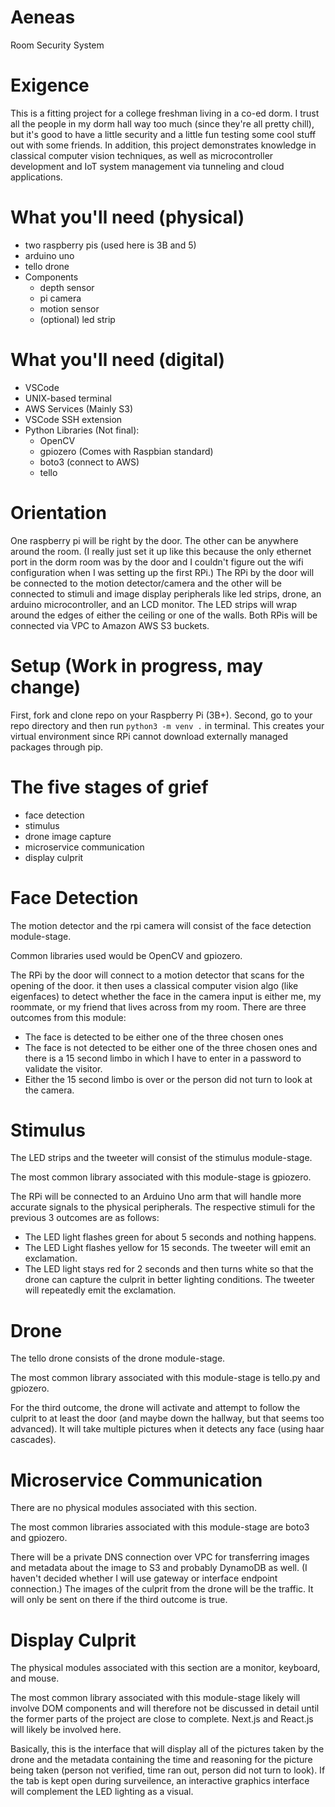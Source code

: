 # Aeneas
Room Security System

# Exigence
This is a fitting project for a college freshman living in a co-ed dorm. I trust all the
people in my dorm hall way too much (since they're all pretty chill), but it's good to have 
a little security and a little fun testing some cool stuff out with some friends. In addition,
this project demonstrates knowledge in classical computer vision techniques, as well as 
microcontroller development and IoT system management via tunneling and cloud applications.


# What you'll need (physical)
* two raspberry pis (used here is 3B and 5)
* arduino uno 
* tello drone
* Components
  * depth sensor
  * pi camera
  * motion sensor
  * (optional) led strip


# What you'll need (digital)
* VSCode
* UNIX-based terminal
* AWS Services (Mainly S3)
* VSCode SSH extension
* Python Libraries (Not final):
  * OpenCV
  * gpiozero (Comes with Raspbian standard)
  * boto3 (connect to AWS)
  * tello


# Orientation
One raspberry pi will be right by the door. The other can be anywhere around the room.
(I really just set it up like this because the only ethernet port in the dorm room was by the door and I couldn't figure out the wifi configuration when I was setting up the first RPi.)
The RPi by the door will be connected to the motion detector/camera and the other will be 
connected to stimuli and image display peripherals like led strips, drone, an arduino
microcontroller, and an LCD monitor. The LED strips will wrap around the edges of either 
the ceiling or one of the walls.
Both RPis will be connected via VPC to Amazon AWS S3 buckets.
  
# Setup (Work in progress, may change)
First, fork and clone repo on your Raspberry Pi (3B+).
Second, go to your repo directory and then run `python3 -m venv .` in terminal. This 
creates your virtual environment since RPi cannot download externally managed packages
through pip.


# The five stages of grief
* face detection
* stimulus
* drone image capture
* microservice communication
* display culprit


# Face Detection
The motion detector and the rpi camera will consist of the face detection module-stage.

Common libraries used would be OpenCV and gpiozero.

The RPi by the door will connect to a motion detector that scans for the opening of the door. 
it then uses a classical computer vision algo (like eigenfaces) to detect whether the face in 
the camera input is either me, my roommate, or my friend that lives across from my room.
There are three outcomes from this module:
* The face is detected to be either one of the three chosen ones
* The face is not detected to be either one of the three chosen ones and there
is a 15 second limbo in which I have to enter in a password to validate the visitor.
* Either the 15 second limbo is over or the person did not turn to look at the camera.


# Stimulus
The LED strips and the tweeter will consist of the stimulus module-stage. 

The most common library associated with this module-stage is gpiozero.

The RPi will be connected to an Arduino Uno arm that will handle more accurate signals 
to the physical peripherals.
The respective stimuli for the previous 3 outcomes are as follows:
* The LED light flashes green for about 5 seconds and nothing happens.
* The LED Light flashes yellow for 15 seconds. The tweeter will emit an exclamation.
* The LED light stays red for 2 seconds and then turns white so that the drone can capture
the culprit in better lighting conditions. The tweeter will repeatedly emit the exclamation.


# Drone
The tello drone consists of the drone module-stage.

The most common library associated with this module-stage is tello.py and gpiozero.

For the third outcome, the drone will activate and attempt to follow the culprit to at least 
the door (and maybe down the hallway, but that seems too advanced). It will take multiple 
pictures when it detects any face (using haar cascades).


# Microservice Communication
There are no physical modules associated with this section.

The most common libraries associated with this module-stage are boto3 and gpiozero.

There will be a private DNS connection over VPC for transferring images and metadata 
about the image to S3 and probably DynamoDB as well. (I haven't decided whether I will
use gateway or interface endpoint connection.) The images of the culprit from 
the drone will be the traffic. It will only be sent on there if the third outcome is true.

# Display Culprit
The physical modules associated with this section are a monitor, keyboard, and mouse.

The most common library associated with this module-stage likely will involve DOM components 
and will therefore not be discussed in detail until the former parts of the project are close 
to complete. Next.js and React.js will likely be involved here.

Basically, this is the interface that will display all of the pictures taken by the drone and 
the metadata containing the time and reasoning for the picture being taken (person not 
verified, time ran out, person did not turn to look). If the tab is kept open during 
surveilence, an interactive graphics interface will complement the LED lighting as a visual.


